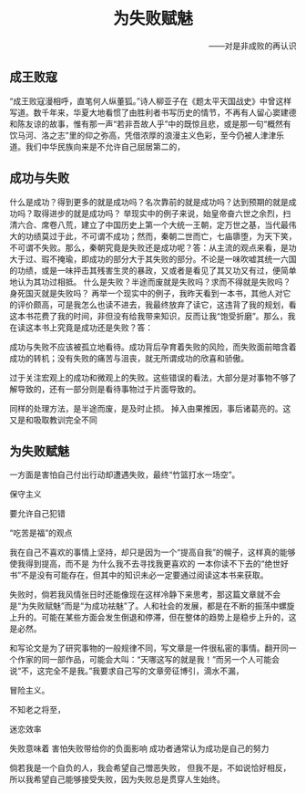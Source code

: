 # <div style="text-align:center;">为失败赋魅</div>
<div style="text-align: right;">——对是非成败的再认识</div>
<p>

## 成王败寇
“成王败寇漫相呼，直笔何人纵董狐。”诗人柳亚子在《题太平天国战史》中曾这样写道。数千年来，华夏大地看惯了由胜利者书写历史的情节，不再有人留心窦建德和陈友谅的故事，惟有那一声“若非吾故人乎”中的既惊且悲，或是那一句“概然有饮马河、洛之志”里的仰之弥高，凭借浓厚的浪漫主义色彩，至今仍被人津津乐道。我们中华民族向来是不允许自己屈居第二的，

## 成功与失败
什么是成功？得到更多的就是成功吗？名次靠前的就是成功吗？达到预期的就是成功吗？取得进步的就是成功吗？
举现实中的例子来说，始皇帝奋六世之余烈，扫清六合、席卷八荒，建立了中国历史上第一个大统一王朝，定万世之基，当代最伟大的功绩莫过于此，不可谓不成功；然而，秦朝二世而亡，七庙隳堕，为天下笑，不可谓不失败。那么，秦朝究竟是失败还是成功呢？答：从主流的观点来看，是功大于过、瑕不掩瑜，即成功的部分大于其失败的部分。不论是一味吹嘘其统一六国的功绩，或是一味抨击其残害生灵的暴政，又或者是看见了其又功又有过，便简单地认为其功过相抵。
什么是失败？半途而废就是失败吗？求而不得就是失败吗？身死国灭就是失败吗？
再举一个现实中的例子，我昨天看到一本书，其他人对它的评价颇高，可是我怎么也读不进去，我最终放弃了读它，这违背了我的规划，看这本书花费了我的时间，非但没有给我带来知识，反而让我“饱受折磨”。那么，我在读这本书上究竟是成功还是失败？答：

成功与失败不应该被孤立地看待。成功背后孕育着失败的风险，而失败面前暗含着成功的转机；没有失败的痛苦与沮丧，就无所谓成功的欣喜和骄傲。

过于关注宏观上的成功和微观上的失败。这些错误的看法，大部分是对事物不够了解导致的，还有一部分则是看待事物过于片面导致的。

同样的处理方法，是半途而废，是及时止损。
掉入由果推因，事后诸葛亮的。这又是和吸取教训完全不同

## 为失败赋魅
一方面是害怕自己付出行动却遭遇失败，最终“竹篮打水一场空”。

保守主义

要允许自己犯错

“吃苦是福”的观点

我在自己不喜欢的事情上坚持，却只是因为一个“提高自我”的幌子，这样真的能够使我得到提高，而不是
为什么我不去寻找我更喜欢的
一本你读不下去的“绝世好书”不是没有可能存在，但其中的知识未必一定要通过阅读这本书来获取。

失败时，倘若我风情张日时还能像现在这样冷静下来思考，那这篇文章就不会是“为失败赋魅”而是“为成功袪魅”了。人和社会的发展，都是在不断的振荡中螺旋上升的。可能在某些方面会发生倒退和停滞，但在整体的趋势上是稳步上升的，这是必然。

和写论文是为了研究事物的一般规律不同，写文章是一件很私密的事情。翻开同一个作家的同一部作品，可能会大叫：“天哪这写的就是我！”而另一个人可能会说“不，这完全不是我。”我要求自己写的文章旁征博引，滴水不漏，


冒险主义。

不知老之将至，

迷恋效率


失败意味着
害怕失败带给你的负面影响
成功者通常认为成功是自己的努力


倘若我是一个自负的人，我会希望自己憎恶失败，
但我不是，不如说恰好相反，所以我希望自己能够接受失败，因为失败总是贯穿人生始终。